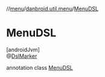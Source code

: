 //[menu](../../../index.md)/[danbroid.util.menu](../index.md)/[MenuDSL](index.md)

# MenuDSL

[androidJvm]\
@[DslMarker](https://kotlinlang.org/api/latest/jvm/stdlib/kotlin/-dsl-marker/index.html)

annotation class [MenuDSL](index.md)
